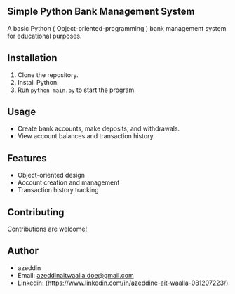 ## Simple Python Bank Management System

A basic Python ( Object-oriented-programming ) bank management system for educational purposes.

## Installation

1. Clone the repository.
2. Install Python.
3. Run `python main.py` to start the program.

## Usage

- Create bank accounts, make deposits, and withdrawals.
- View account balances and transaction history.

## Features

- Object-oriented design
- Account creation and management
- Transaction history tracking

## Contributing

Contributions are welcome! 

## Author

- azeddin
- Email: azeddinaitwaalla.doe@gmail.com
- Linkedin: (https://www.linkedin.com/in/azeddine-ait-waalla-081207223/)

